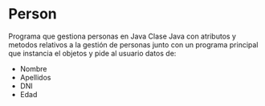 # Person
Programa que gestiona personas en Java
Clase Java con atributos y metodos relativos a la gestión de personas junto con un programa principal que instancia el objetos y pide al usuario datos de:
- Nombre
- Apellidos
- DNI
- Edad
